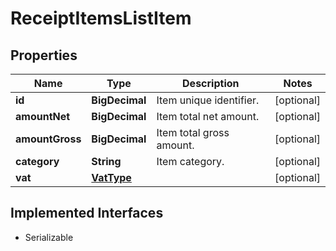 

# ReceiptItemsListItem


## Properties

Name | Type | Description | Notes
------------ | ------------- | ------------- | -------------
**id** | **BigDecimal** | Item unique identifier. |  [optional]
**amountNet** | **BigDecimal** | Item total net amount. |  [optional]
**amountGross** | **BigDecimal** | Item total gross amount. |  [optional]
**category** | **String** | Item category. |  [optional]
**vat** | [**VatType**](VatType.md) |  |  [optional]


## Implemented Interfaces

* Serializable


